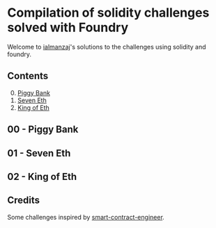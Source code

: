 
# Compilation of solidity challenges solved with Foundry
 
Welcome to [ialmanzaj](https://twitter.com/ialmanzaj)'s solutions to the challenges using solidity and foundry.


## Contents

0.  [Piggy Bank](#00---piggy-bank)
1.  [Seven Eth](#01---seven-eth)
2.  [King of Eth](#02---king-of-eth)

## 00 - Piggy Bank


## 01 - Seven Eth


## 02 - King of Eth




## Credits

Some challenges inspired by [smart-contract-engineer](https://www.smartcontract.engineer/challenges).

